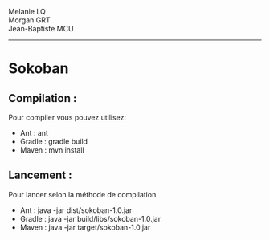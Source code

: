 Melanie LQ    
Morgan GRT   
Jean-Baptiste MCU    

****************************************

# Sokoban

## Compilation :

Pour compiler vous pouvez utilisez:
- Ant : ant
- Gradle : gradle build
- Maven : mvn install

## Lancement :

Pour lancer selon la méthode de compilation
- Ant : java -jar dist/sokoban-1.0.jar
- Gradle : java -jar build/libs/sokoban-1.0.jar
- Maven : java -jar target/sokoban-1.0.jar
